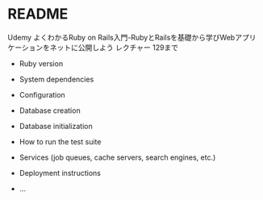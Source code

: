 # README
Udemy 
 よくわかるRuby on Rails入門-RubyとRailsを基礎から学びWebアプリケーションをネットに公開しよう 
 レクチャー 129まで

* Ruby version

* System dependencies

* Configuration

* Database creation

* Database initialization

* How to run the test suite

* Services (job queues, cache servers, search engines, etc.)

* Deployment instructions

* ...
